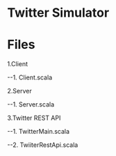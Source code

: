 Twitter Simulator
=================
 

Files
=========
1.Client

--1. Client.scala

2.Server

--1. Server.scala

3.Twitter REST API

--1. TwitterMain.scala

--2. TwiiterRestApi.scala